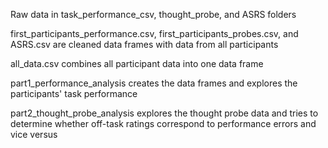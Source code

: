 Raw data in task_performance_csv, thought_probe, and ASRS folders

first_participants_performance.csv, first_participants_probes.csv, and ASRS.csv are cleaned data frames with data from all participants

all_data.csv combines all participant data into one data frame 

part1_performance_analysis creates the data frames and explores the participants' task performance

part2_thought_probe_analysis explores the thought probe data and tries to determine whether off-task ratings correspond to performance errors and vice versus 


